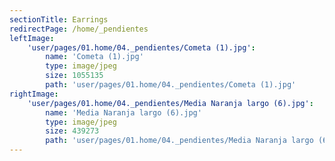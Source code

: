 ```yaml
---
sectionTitle: Earrings
redirectPage: /home/_pendientes
leftImage:
    'user/pages/01.home/04._pendientes/Cometa (1).jpg':
        name: 'Cometa (1).jpg'
        type: image/jpeg
        size: 1055135
        path: 'user/pages/01.home/04._pendientes/Cometa (1).jpg'
rightImage:
    'user/pages/01.home/04._pendientes/Media Naranja largo (6).jpg':
        name: 'Media Naranja largo (6).jpg'
        type: image/jpeg
        size: 439273
        path: 'user/pages/01.home/04._pendientes/Media Naranja largo (6).jpg'
---
```


